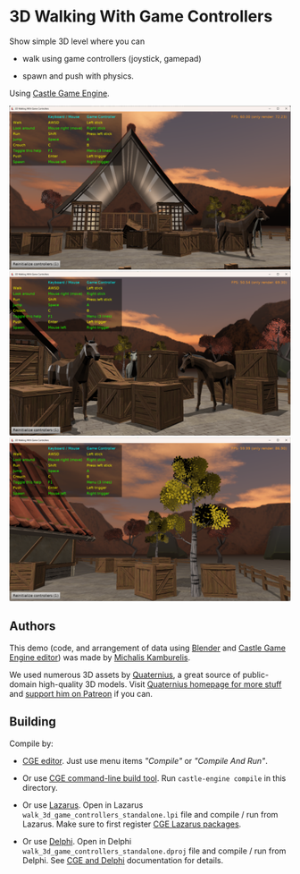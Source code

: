 # 3D Walking With Game Controllers

Show simple 3D level where you can

- walk using game controllers (joystick, gamepad)

- spawn and push with physics.

Using [Castle Game Engine](https://castle-engine.io/).

![Screenshot](screenshot.png)
![Screenshot](screenshot2.png)
![Screenshot](screenshot3.png)

## Authors

This demo (code, and arrangement of data using [Blender](https://castle-engine.io/blender) and [Castle Game Engine editor](https://castle-engine.io/editor)) was made by [Michalis Kamburelis](https://michalis.xyz/).

We used numerous 3D assets by [Quaternius](https://quaternius.com/), a great source of public-domain high-quality 3D models. Visit [Quaternius homepage for more stuff](https://quaternius.com/) and [support him on Patreon](https://www.patreon.com/quaternius) if you can.

## Building

Compile by:

- [CGE editor](https://castle-engine.io/editor). Just use menu items _"Compile"_ or _"Compile And Run"_.

- Or use [CGE command-line build tool](https://castle-engine.io/build_tool). Run `castle-engine compile` in this directory.

- Or use [Lazarus](https://www.lazarus-ide.org/). Open in Lazarus `walk_3d_game_controllers_standalone.lpi` file and compile / run from Lazarus. Make sure to first register [CGE Lazarus packages](https://castle-engine.io/lazarus).

- Or use [Delphi](https://www.embarcadero.com/products/Delphi). Open in Delphi `walk_3d_game_controllers_standalone.dproj` file and compile / run from Delphi. See [CGE and Delphi](https://castle-engine.io/delphi) documentation for details.
